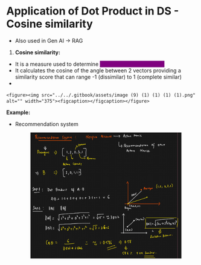 # Application of Dot Product in DS - Cosine similarity

* Also used in Gen AI -> RAG

1. **Cosine similarity:**

* It is a measure used to determine <mark style="color:purple;background-color:purple;">**how similar 2 vectors are**</mark>
* It calculates the cosine of the angle between 2 vectors providing a similarity score that can range -1 (dissimilar) to 1 (complete similar)
*

    <figure><img src="../../.gitbook/assets/image (9) (1) (1) (1) (1).png" alt="" width="375"><figcaption></figcaption></figure>

**Example:**

*   Recommendation system

    <figure><img src="../../.gitbook/assets/image (10) (1) (1) (1).png" alt=""><figcaption></figcaption></figure>
